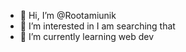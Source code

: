 - 👋 Hi, I’m @Rootamiunik
- 👀 I’m interested in I am searching that
- 🌱 I’m currently learning web dev


<!---
Rootamiunik/Rootamiunik is a ✨ special ✨ repository because its `README.md` (this file) appears on your GitHub profile.
You can click the Preview link to take a look at your changes.
--->
